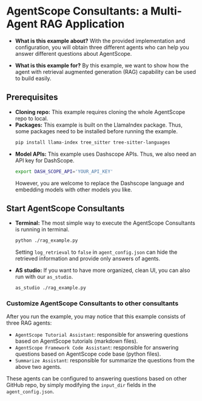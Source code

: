 # AgentScope Consultants: a Multi-Agent RAG Application

* **What is this example about?**
With the provided implementation and configuration,
you will obtain three different agents who can help you answer different questions about AgentScope.

* **What is this example for?** By this example, we want to show how the agent with retrieval augmented generation (RAG)
capability can be used to build easily.

## Prerequisites
* **Cloning repo:** This example requires cloning the whole AgentScope repo to local.
* **Packages:** This example is built on the LlamaIndex package. Thus, some packages need to be installed before running the example.
    ```bash
    pip install llama-index tree_sitter tree-sitter-languages
    ```
* **Model APIs:** This example uses Dashscope APIs. Thus, we also need an API key for DashScope.
  ```bash
  export DASH_SCOPE_API='YOUR_API_KEY'
  ```
  However, you are welcome to replace the Dashscope language and embedding models with other models you like.

## Start AgentScope Consultants
* **Terminal:** The most simple way to execute the AgentScope Consultants is running in terminal.
  ```bash
  python ./rag_example.py
  ```
  Setting `log_retrieval` to `false` in `agent_config.json` can hide the retrieved information and provide only answers of agents.

* **AS studio:** If you want to have more organized, clean UI, you can also run with our `as_studio`.
  ```bash
  as_studio ./rag_example.py
  ```

### Customize AgentScope Consultants to other consultants
After you run the example, you may notice that this example consists of three RAG agents:
* `AgentScope Tutorial Assistant`: responsible for answering questions based on AgentScope tutorials (markdown files).
* `AgentScope Framework Code Assistant`: responsible for answering questions based on AgentScope code base (python files).
* `Summarize Assistant`: responsible for summarize the questions from the above two agents.

These agents can be configured to answering questions based on other GitHub repo, by simply modifying the `input_dir` fields in the `agent_config.json`.